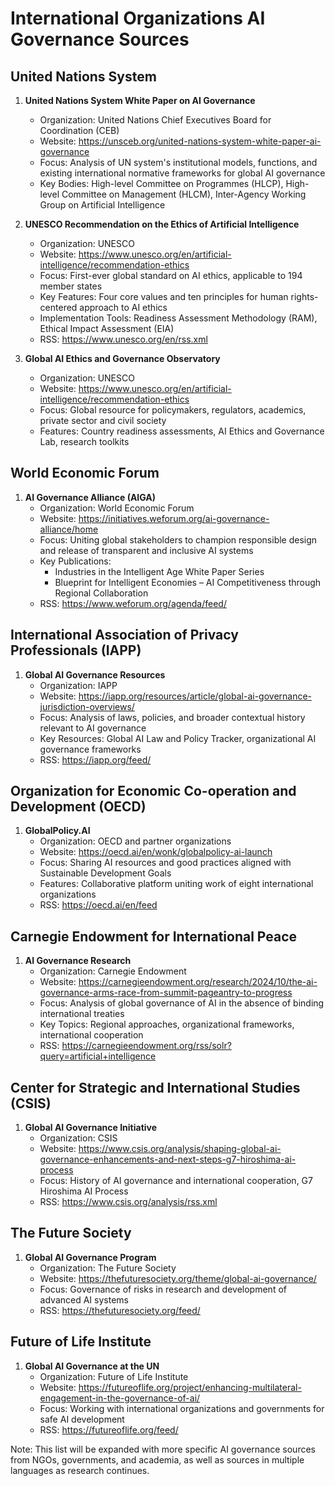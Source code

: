 # International Organizations AI Governance Sources

## United Nations System

1. **United Nations System White Paper on AI Governance**
   - Organization: United Nations Chief Executives Board for Coordination (CEB)
   - Website: https://unsceb.org/united-nations-system-white-paper-ai-governance
   - Focus: Analysis of UN system's institutional models, functions, and existing international normative frameworks for global AI governance
   - Key Bodies: High-level Committee on Programmes (HLCP), High-level Committee on Management (HLCM), Inter-Agency Working Group on Artificial Intelligence

2. **UNESCO Recommendation on the Ethics of Artificial Intelligence**
   - Organization: UNESCO
   - Website: https://www.unesco.org/en/artificial-intelligence/recommendation-ethics
   - Focus: First-ever global standard on AI ethics, applicable to 194 member states
   - Key Features: Four core values and ten principles for human rights-centered approach to AI ethics
   - Implementation Tools: Readiness Assessment Methodology (RAM), Ethical Impact Assessment (EIA)
   - RSS: https://www.unesco.org/en/rss.xml

3. **Global AI Ethics and Governance Observatory**
   - Organization: UNESCO
   - Website: https://www.unesco.org/en/artificial-intelligence/recommendation-ethics
   - Focus: Global resource for policymakers, regulators, academics, private sector and civil society
   - Features: Country readiness assessments, AI Ethics and Governance Lab, research toolkits

## World Economic Forum

1. **AI Governance Alliance (AIGA)**
   - Organization: World Economic Forum
   - Website: https://initiatives.weforum.org/ai-governance-alliance/home
   - Focus: Uniting global stakeholders to champion responsible design and release of transparent and inclusive AI systems
   - Key Publications: 
     - Industries in the Intelligent Age White Paper Series
     - Blueprint for Intelligent Economies – AI Competitiveness through Regional Collaboration
   - RSS: https://www.weforum.org/agenda/feed/

## International Association of Privacy Professionals (IAPP)

1. **Global AI Governance Resources**
   - Organization: IAPP
   - Website: https://iapp.org/resources/article/global-ai-governance-jurisdiction-overviews/
   - Focus: Analysis of laws, policies, and broader contextual history relevant to AI governance
   - Key Resources: Global AI Law and Policy Tracker, organizational AI governance frameworks
   - RSS: https://iapp.org/feed/

## Organization for Economic Co-operation and Development (OECD)

1. **GlobalPolicy.AI**
   - Organization: OECD and partner organizations
   - Website: https://oecd.ai/en/wonk/globalpolicy-ai-launch
   - Focus: Sharing AI resources and good practices aligned with Sustainable Development Goals
   - Features: Collaborative platform uniting work of eight international organizations
   - RSS: https://oecd.ai/en/feed

## Carnegie Endowment for International Peace

1. **AI Governance Research**
   - Organization: Carnegie Endowment
   - Website: https://carnegieendowment.org/research/2024/10/the-ai-governance-arms-race-from-summit-pageantry-to-progress
   - Focus: Analysis of global governance of AI in the absence of binding international treaties
   - Key Topics: Regional approaches, organizational frameworks, international cooperation
   - RSS: https://carnegieendowment.org/rss/solr?query=artificial+intelligence

## Center for Strategic and International Studies (CSIS)

1. **Global AI Governance Initiative**
   - Organization: CSIS
   - Website: https://www.csis.org/analysis/shaping-global-ai-governance-enhancements-and-next-steps-g7-hiroshima-ai-process
   - Focus: History of AI governance and international cooperation, G7 Hiroshima AI Process
   - RSS: https://www.csis.org/analysis/rss.xml

## The Future Society

1. **Global AI Governance Program**
   - Organization: The Future Society
   - Website: https://thefuturesociety.org/theme/global-ai-governance/
   - Focus: Governance of risks in research and development of advanced AI systems
   - RSS: https://thefuturesociety.org/feed/

## Future of Life Institute

1. **Global AI Governance at the UN**
   - Organization: Future of Life Institute
   - Website: https://futureoflife.org/project/enhancing-multilateral-engagement-in-the-governance-of-ai/
   - Focus: Working with international organizations and governments for safe AI development
   - RSS: https://futureoflife.org/feed/

Note: This list will be expanded with more specific AI governance sources from NGOs, governments, and academia, as well as sources in multiple languages as research continues.
